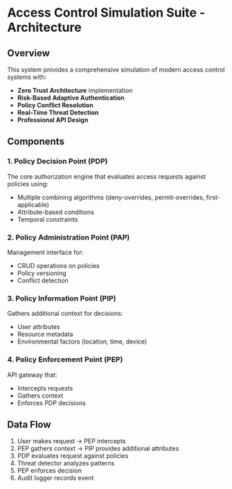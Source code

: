 # Access Control Simulation Suite - Architecture

## Overview

This system provides a comprehensive simulation of modern access control systems with:

- **Zero Trust Architecture** implementation
- **Risk-Based Adaptive Authentication**
- **Policy Conflict Resolution**
- **Real-Time Threat Detection**
- **Professional API Design**

## Components

### 1. Policy Decision Point (PDP)

The core authorization engine that evaluates access requests against policies using:

- Multiple combining algorithms (deny-overrides, permit-overrides, first-applicable)
- Attribute-based conditions
- Temporal constraints

### 2. Policy Administration Point (PAP)

Management interface for:

- CRUD operations on policies
- Policy versioning
- Conflict detection

### 3. Policy Information Point (PIP)

Gathers additional context for decisions:

- User attributes
- Resource metadata
- Environmental factors (location, time, device)

### 4. Policy Enforcement Point (PEP)

API gateway that:

- Intercepts requests
- Gathers context
- Enforces PDP decisions

## Data Flow

1. User makes request → PEP intercepts
2. PEP gathers context → PIP provides additional attributes
3. PDP evaluates request against policies
4. Threat detector analyzes patterns
5. PEP enforces decision
6. Audit logger records event